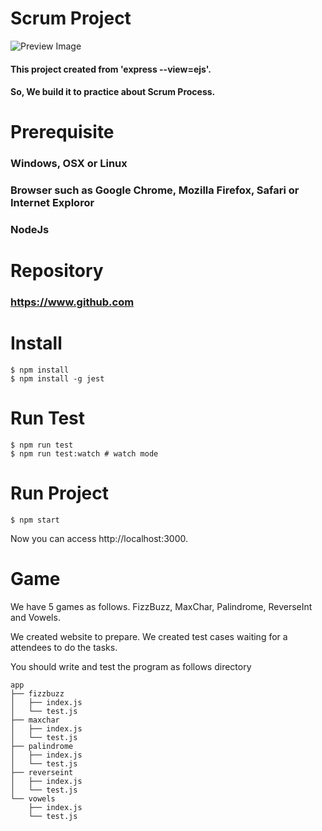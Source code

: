 # Scrum Project

![Preview Image](https://cdn-images-1.medium.com/max/1600/1*SOgNocGZavfyGINpXel_Nw.gif)

#### This project created from 'express --view=ejs'.
#### So, We build it to practice about Scrum Process.

# Prerequisite
### Windows, OSX or Linux
### Browser such as Google Chrome, Mozilla Firefox, Safari or Internet Exploror
### NodeJs

# Repository
### https://www.github.com

# Install
```
$ npm install
$ npm install -g jest
```

# Run Test
```
$ npm run test
$ npm run test:watch # watch mode
```

#  Run Project
```
$ npm start
```

Now you can access http://localhost:3000.

# Game
We have 5 games as follows.
FizzBuzz, MaxChar, Palindrome, ReverseInt and Vowels.

We created website to prepare.
We created test cases waiting for a attendees to do the tasks.

You should write and test the program as follows directory
```
app
├── fizzbuzz
│   ├── index.js
│   └── test.js
├── maxchar
│   ├── index.js
│   └── test.js
├── palindrome
│   ├── index.js
│   └── test.js
├── reverseint
│   ├── index.js
│   └── test.js
└── vowels
    ├── index.js
    └── test.js
```

